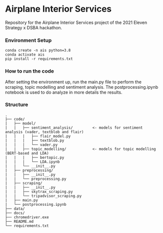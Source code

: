 # Airplane Interior Services

Repository for the Airplane Interior Services project of the 2021 Eleven Strategy x DSBA hackathon.

### Environment Setup
```
conda create -n ais python=3.8
conda activate ais
pip install -r requirements.txt
```

### How to run the code 
After setting the environment up, run the main.py file to perform the scraping, topic modelling and sentiment analysis. The postprocessing.ipynb notebook is used to do analyze in more details the results.


### Structure
```
.
├── code/
|   ├── model/
|   |   ├── sentiment_analysis/         <- models for sentiment analysis (vader, textblob and flair)
|   |   |   ├── flair_model.py
|   |   |   ├── textblob.py
|   |   |   └── vader.py
|   |   ├── topic_modelling/            <- models for topic modelling (BERT-based and LDA)
|   |   |   ├── bertopic.py
|   |   |   └── LDA.ipynb
|   |   └── __init__.py
|   ├── preprocessing/          
|   |   ├── __init__.py
|   |   └── preprocessing.py
|   ├── scraping/
|   |   ├── __init__.py
|   |   ├── skytrax_scraping.py
|   |   └── tripadvisor_scraping.py     
|   ├── main.py
|   └── postprocessing.ipynb
├── data/                               
├── docs/
├── chromedriver.exe
├── README.md
└── requirements.txt
```
